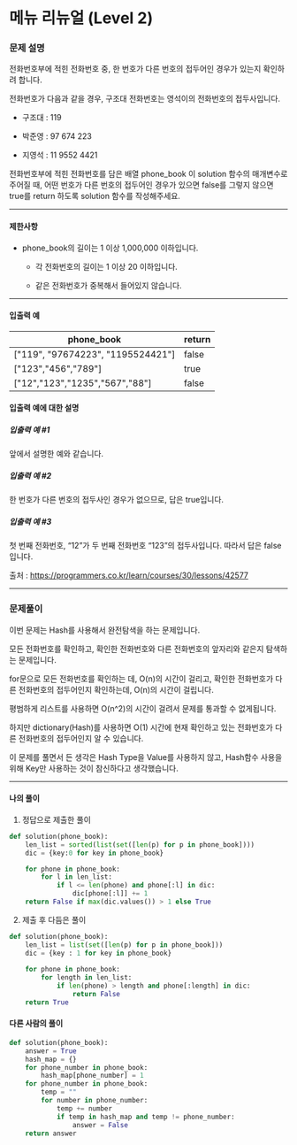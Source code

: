 # 메뉴 리뉴얼 (Level 2)

### 문제 설명

전화번호부에 적힌 전화번호 중, 한 번호가 다른 번호의 접두어인 경우가 있는지 확인하려 합니다.   

전화번호가 다음과 같을 경우, 구조대 전화번호는 영석이의 전화번호의 접두사입니다.   

* 구조대 : 119

* 박준영 : 97 674 223

* 지영석 : 11 9552 4421

전화번호부에 적힌 전화번호를 담은 배열 phone_book 이 solution 함수의 매개변수로 주어질 때, 어떤 번호가 다른 번호의 접두어인 경우가 있으면 false를 그렇지 않으면 true를 return 하도록 solution 함수를 작성해주세요.   

---

#### 제한사항

* phone_book의 길이는 1 이상 1,000,000 이하입니다.

    * 각 전화번호의 길이는 1 이상 20 이하입니다.

    * 같은 전화번호가 중복해서 들어있지 않습니다.

---

#### 입출력 예

|phone_book|	return|
|-|-|
|\["119", "97674223", "1195524421"]|	false|
|\["123","456","789"]|	true|
|\["12","123","1235","567","88"]|	false|

#### 입출력 예에 대한 설명

##### 입출력 예 #1

앞에서 설명한 예와 같습니다.

##### 입출력 예 #2

한 번호가 다른 번호의 접두사인 경우가 없으므로, 답은 true입니다.

##### 입출력 예 #3

첫 번째 전화번호, “12”가 두 번째 전화번호 “123”의 접두사입니다. 따라서 답은 false입니다. 

출처 : https://programmers.co.kr/learn/courses/30/lessons/42577

---

### 문제풀이

이번 문제는 Hash를 사용해서 완전탐색을 하는 문제입니다.   

모든 전화번호를 확인하고, 확인한 전화번호와 다른 전화번호의 앞자리와 같은지 탐색하는 문제입니다.   

for문으로 모든 전화번호를 확인하는 데, O(n)의 시간이 걸리고, 확인한 전화번호가 다른 전화번호의 접두어인지 확인하는데, O(n)의 시간이 걸립니다.   

평범하게 리스트를 사용하면 O(n^2)의 시간이 걸려서 문제를 통과할 수 없게됩니다.   

하지만 dictionary(Hash)를 사용하면 O(1) 시간에 현재 확인하고 있는 전화번호가 다른 전화번호의 접두어인지 알 수 있습니다.   

이 문제를 풀면서 든 생각은 
Hash Type을 Value를 사용하지 않고, Hash함수 사용을 위해 Key만 사용하는 것이 참신하다고 생각했습니다.

---

#### 나의 풀이

1. 정답으로 제출한 풀이

~~~python
def solution(phone_book):
    len_list = sorted(list(set([len(p) for p in phone_book])))
    dic = {key:0 for key in phone_book}

    for phone in phone_book:
        for l in len_list:
            if l <= len(phone) and phone[:l] in dic:
                dic[phone[:l]] += 1
    return False if max(dic.values()) > 1 else True
~~~

2. 제출 후 다듬은 풀이

~~~python
def solution(phone_book):
    len_list = list(set([len(p) for p in phone_book]))
    dic = {key : 1 for key in phone_book}
    
    for phone in phone_book:
        for length in len_list:
            if len(phone) > length and phone[:length] in dic:
                return False
    return True
~~~

#### 다른 사람의 풀이

~~~python
def solution(phone_book):
    answer = True
    hash_map = {}
    for phone_number in phone_book:
        hash_map[phone_number] = 1
    for phone_number in phone_book:
        temp = ""
        for number in phone_number:
            temp += number
            if temp in hash_map and temp != phone_number:
                answer = False
    return answer
~~~
